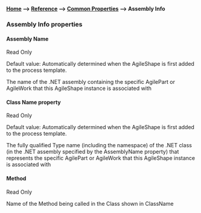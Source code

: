 **[Home](/) --> [Reference](/ref) --> [Common Properties](/ref/common) --> Assembly Info**

### Assembly Info properties 

#### Assembly Name

Read Only

Default value: Automatically determined when the AgileShape is first added to
the process template.

The name of the .NET assembly containing the specific AgilePart or AgileWork that 
this AgileShape instance is associated with

#### Class Name property 

Read Only

Default value: Automatically determined when the AgileShape is first added to
the process template.

The fully qualified Type name (including the namespace) of the .NET class (in
the .NET assembly specified by the AssemblyName property) that represents the
specific AgilePart or AgileWork that this AgileShape instance is associated with

#### Method

Read Only

Name of the Method being called in the Class shown in ClassName